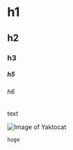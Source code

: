 # h1
## h2
### h3
##### h5
###### h6
text

![Image of Yaktocat](https://octodex.github.com/images/yaktocat.png)

```
hoge
```

